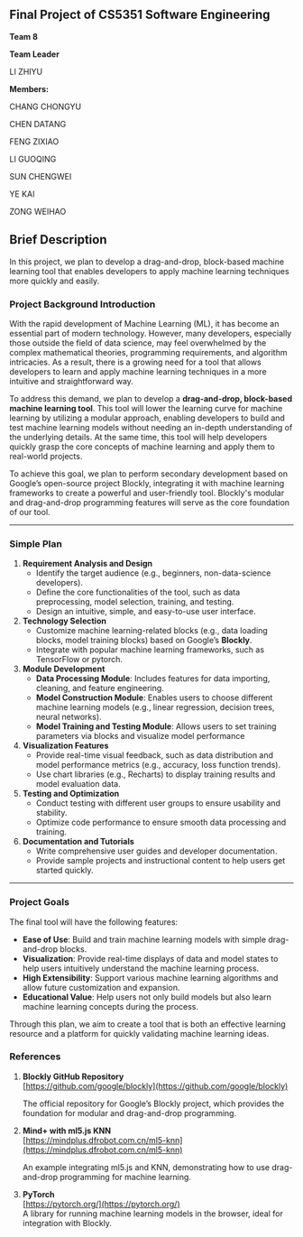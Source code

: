 ## Final Project of CS5351 Software Engineering

**Team 8**

**Team Leader**

LI ZHIYU

**Members:** 

CHANG CHONGYU

CHEN DATANG

FENG ZIXIAO

LI GUOQING

SUN CHENGWEI 

YE KAI

ZONG WEIHAO

## Brief Description

In this project, we plan to develop a drag-and-drop, block-based machine learning tool that enables developers to apply machine learning techniques more quickly and easily.



### Project Background Introduction

With the rapid development of Machine Learning (ML), it has become an essential part of modern technology. However, many developers, especially those outside the field of data science, may feel overwhelmed by the complex mathematical theories, programming requirements, and algorithm intricacies. As a result, there is a growing need for a tool that allows developers to learn and apply machine learning techniques in a more intuitive and straightforward way.

To address this demand, we plan to develop a **drag-and-drop, block-based machine learning tool**. This tool will lower the learning curve for machine learning by utilizing a modular approach, enabling developers to build and test machine learning models without needing an in-depth understanding of the underlying details. At the same time, this tool will help developers quickly grasp the core concepts of machine learning and apply them to real-world projects.

To achieve this goal, we plan to perform secondary development based on Google’s open-source project Blockly, integrating it with machine learning frameworks to create a powerful and user-friendly tool. Blockly's modular and drag-and-drop programming features will serve as the core foundation of our tool.

---

### Simple Plan

1. **Requirement Analysis and Design**  
   - Identify the target audience (e.g., beginners, non-data-science developers).  
   - Define the core functionalities of the tool, such as data preprocessing, model selection, training, and testing.  
   - Design an intuitive, simple, and easy-to-use user interface.
2. **Technology Selection**  
   - Customize machine learning-related blocks (e.g., data loading blocks, model training blocks) based on Google’s **Blockly**.  
   - Integrate with popular machine learning frameworks, such as TensorFlow or pytorch.  
3. **Module Development**  
   - **Data Processing Module**: Includes features for data importing, cleaning, and feature engineering.  
   - **Model Construction Module**: Enables users to choose different machine learning models (e.g., linear regression, decision trees, neural networks).  
   - **Model Training and Testing Module**: Allows users to set training parameters via blocks and visualize model performance
4. **Visualization Features**  
   - Provide real-time visual feedback, such as data distribution and model performance metrics (e.g., accuracy, loss function trends).  
   - Use chart libraries (e.g., Recharts) to display training results and model evaluation data.
5. **Testing and Optimization**  
   - Conduct testing with different user groups to ensure usability and stability.  
   - Optimize code performance to ensure smooth data processing and training.
6. **Documentation and Tutorials**  
   - Write comprehensive user guides and developer documentation.  
   - Provide sample projects and instructional content to help users get started quickly.

---

### Project Goals

The final tool will have the following features:
- **Ease of Use**: Build and train machine learning models with simple drag-and-drop blocks.  
- **Visualization**: Provide real-time displays of data and model states to help users intuitively understand the machine learning process.  
- **High Extensibility**: Support various machine learning algorithms and allow future customization and expansion.  
- **Educational Value**: Help users not only build models but also learn machine learning concepts during the process.

Through this plan, we aim to create a tool that is both an effective learning resource and a platform for quickly validating machine learning ideas.

### References

1. **Blockly GitHub Repository**  
   [https://github.com/google/blockly](https://github.com/google/blockly)  

   The official repository for Google’s Blockly project, which provides the foundation for modular and drag-and-drop programming.

2. **Mind+ with ml5.js KNN**  
   [https://mindplus.dfrobot.com.cn/ml5-knn](https://mindplus.dfrobot.com.cn/ml5-knn)  

   An example integrating ml5.js and KNN, demonstrating how to use drag-and-drop programming for machine learning.

3. **PyTorch**  
   [https://pytorch.org/](https://pytorch.org/)  
   A library for running machine learning models in the browser, ideal for integration with Blockly.
